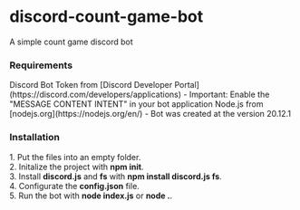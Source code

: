 # discord-count-game-bot
A simple count game discord bot
<br>
<h3>Requirements</h3>
Discord Bot Token from [Discord Developer Portal](https://discord.com/developers/applications)
- Important: Enable the "MESSAGE CONTENT INTENT" in your bot application
Node.js from [nodejs.org](https://nodejs.org/en/)
- Bot was created at the version 20.12.1
<br>
<h3>Installation</h3>
1. Put the files into an empty folder.<br>
2. Initalize the project with <strong>npm init</strong>.<br>
3. Install <strong>discord.js</strong> and <strong>fs</strong> with <strong>npm install discord.js fs</strong>.<br>
4. Configurate the <strong>config.json</strong> file.<br>
5. Run the bot with <strong>node index.js</strong> or <strong>node .</strong>.
